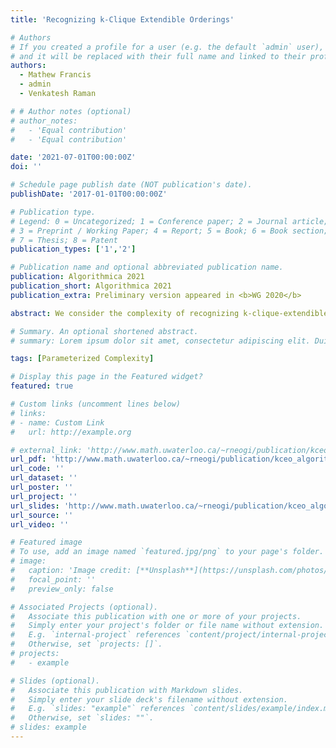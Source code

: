```yaml
---
title: 'Recognizing k-Clique Extendible Orderings'

# Authors
# If you created a profile for a user (e.g. the default `admin` user), write the username (folder name) here
# and it will be replaced with their full name and linked to their profile.
authors:
  - Mathew Francis
  - admin
  - Venkatesh Raman

# # Author notes (optional)
# author_notes:
#   - 'Equal contribution'
#   - 'Equal contribution'

date: '2021-07-01T00:00:00Z'
doi: ''

# Schedule page publish date (NOT publication's date).
publishDate: '2017-01-01T00:00:00Z'

# Publication type.
# Legend: 0 = Uncategorized; 1 = Conference paper; 2 = Journal article;
# 3 = Preprint / Working Paper; 4 = Report; 5 = Book; 6 = Book section;
# 7 = Thesis; 8 = Patent
publication_types: ['1','2']

# Publication name and optional abbreviated publication name.
publication: Algorithmica 2021
publication_short: Algorithmica 2021
publication_extra: Preliminary version appeared in <b>WG 2020</b>

abstract: We consider the complexity of recognizing k-clique-extendible graphs (k-C-E graphs) introduced by Spinrad (Efficient Graph Representations, AMS 2003), which are generalizations of comparability graphs. A graph is k-clique-extendible if there is an ordering of the vertices such that whenever two overlapping k-cliques A and B have k−1 common vertices, and these common vertices appear between the two vertices a,b∈(A∖B)∪(B∖A) in the ordering, there is an edge between a and b, implying that A∪B is a (k+1)-clique. Such an ordering is said to be a k-C-E ordering. These graphs arise in applications related to modelling preference relations. Recently, it has been shown that a maximum clique in such a graph can be found in nO(k) time [Hamburger et al. 2017] when the ordering is given. When k is 2, such graphs are precisely the well-known class of comparability graphs and when k is 3 they are called triangle-extendible graphs. It has been shown that triangle-extendible graphs appear as induced subgraphs of visibility graphs of simple polygons, and the complexity of recognizing them has been mentioned as an open problem in the literature. While comparability graphs (i.e. 2-C-E graphs) can be recognized in polynomial time, we show that recognizing k-C-E graphs is NP-hard for any fixed k≥3 and CO-NP-hard when k is part of the input. While our NP-hardness reduction for k≥4 is from the betweenness problem, for k=3, our reduction is an intricate one from the 3-colouring problem. We also show that the problems of determining whether a given ordering of the vertices of a graph is a k-C-E ordering, and that of finding a maximum clique in a k-C-E graph, given a k-C-E ordering, are hard for the parameterized complexity classes CO-W[1] and W[1] respectively, when parameterized by k. However we show that the former is fixed-parameter tractable when parameterized by the treewidth of the graph. We also show that the dual parameterizations of all the problems that we study are fixed parameter tractable.

# Summary. An optional shortened abstract.
# summary: Lorem ipsum dolor sit amet, consectetur adipiscing elit. Duis posuere tellus ac convallis placerat. Proin tincidunt magna sed ex sollicitudin condimentum.

tags: [Parameterized Complexity]

# Display this page in the Featured widget?
featured: true

# Custom links (uncomment lines below)
# links:
# - name: Custom Link
#   url: http://example.org

# external_link: 'http://www.math.uwaterloo.ca/~rneogi/publication/kceo_algorithmica/kCEO_Algorithmica.pdf'
url_pdf: 'http://www.math.uwaterloo.ca/~rneogi/publication/kceo_algorithmica/kCEO_Algorithmica.pdf'
url_code: ''
url_dataset: ''
url_poster: ''
url_project: ''
url_slides: 'http://www.math.uwaterloo.ca/~rneogi/publication/kceo_algorithmica/kCEO_wg2020_slides.pdf'
url_source: ''
url_video: ''

# Featured image
# To use, add an image named `featured.jpg/png` to your page's folder.
# image:
#   caption: 'Image credit: [**Unsplash**](https://unsplash.com/photos/pLCdAaMFLTE)'
#   focal_point: ''
#   preview_only: false

# Associated Projects (optional).
#   Associate this publication with one or more of your projects.
#   Simply enter your project's folder or file name without extension.
#   E.g. `internal-project` references `content/project/internal-project/index.md`.
#   Otherwise, set `projects: []`.
# projects:
#   - example

# Slides (optional).
#   Associate this publication with Markdown slides.
#   Simply enter your slide deck's filename without extension.
#   E.g. `slides: "example"` references `content/slides/example/index.md`.
#   Otherwise, set `slides: ""`.
# slides: example
---
```


<!-- {{% callout note %}}
Click the _Cite_ button above to demo the feature to enable visitors to import publication metadata into their reference management software.
{{% /callout %}}

{{% callout note %}}
Create your slides in Markdown - click the _Slides_ button to check out the example.
{{% /callout %}}

Supplementary notes can be added here, including [code, math, and images](https://wowchemy.com/docs/writing-markdown-latex/). -->
